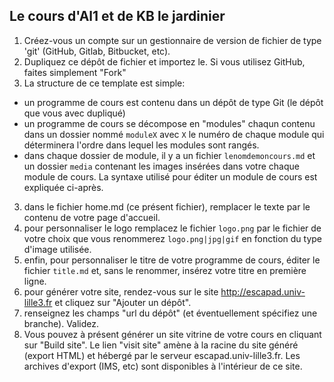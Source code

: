 
## Le cours d'Al1 et de KB le **jardinier**

1. Créez-vous un compte sur un gestionnaire de version de fichier de type 'git' (GitHub, Gitlab, Bitbucket, etc).
1. Dupliquez ce dépôt de fichier et importez le. Si vous utilisez GitHub, faites simplement "Fork"
2. La structure de ce template est simple:
- un programme de cours est contenu dans un dépôt de type Git (le dépôt que vous avec dupliqué)
- un programme de cours se décompose en "modules" chaqun contenu dans un dossier nommé `moduleX` avec `X` le numéro de chaque module qui déterminera l'ordre dans lequel les modules sont rangés.
- dans chaque dossier de module, il y a un fichier `lenomdemoncours.md` et un dossier `media` contenant les images insérées dans votre chaque module de cours. La syntaxe utilisé pour éditer un module de cours est expliquée ci-après.
3. dans le fichier home.md (ce présent fichier), remplacer le texte par le contenu de votre page d'accueil.
4. pour personnaliser le logo remplacez le fichier `logo.png` par le fichier de votre choix que vous renommerez `logo.png|jpg|gif` en fonction du type d'image utilisée.
5. enfin, pour personnaliser le titre de votre programme de cours, éditer le fichier `title.md` et, sans le renommer, insérez votre titre en première ligne.
6. pour générer votre site, rendez-vous sur le site http://escapad.univ-lille3.fr et cliquez sur "Ajouter un dépôt".
7. renseignez les champs "url du dépôt" (et éventuellement spécifiez une branche). Validez.
8. Vous pouvez à présent générer un site vitrine de votre cours en cliquant sur "Build site". Le lien "visit site" amène à la racine du site généré (export HTML) et hébergé par le serveur escapad.univ-lille3.fr.  Les archives d'export (IMS, etc) sont disponibles à l'intérieur de ce site.
